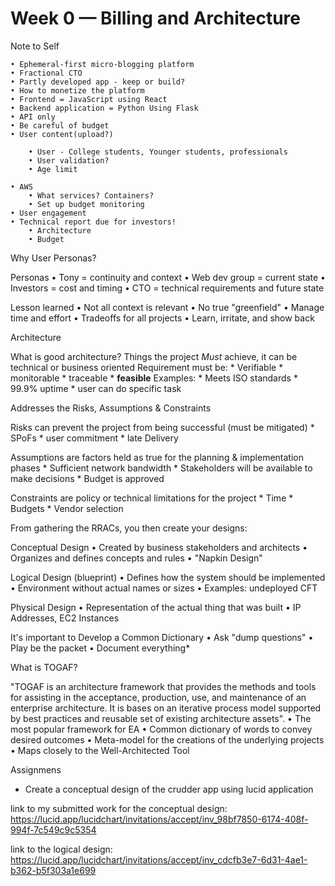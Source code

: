 
# Week 0 — Billing and Architecture

Note to Self

	• Ephemeral-first micro-blogging platform
	• Fractional CTO
	• Partly developed app - keep or build?
	• How to monetize the platform
	• Frontend = JavaScript using React
	• Backend application = Python Using Flask
	• API only
	• Be careful of budget
	• User content(upload?)

		• User - College students, Younger students, professionals
		• User validation?
		• Age limit
		
	• AWS
		• What services? Containers?
		• Set up budget monitoring
	• User engagement
	• Technical report due for investors!
		• Architecture
		• Budget


Why User Personas?

Personas
	• Tony = continuity and context
	• Web dev group = current state
	• Investors = cost and timing 
	• CTO = technical requirements and future state
  
 
 Lesson learned
	• Not all context is relevant
	• No true "greenfield"
	• Manage time and effort
	• Tradeoffs for all projects
	• Learn, irritate, and show back
  
 
 Architecture

What is good architecture?
	Things the project *Must* achieve, it can be technical or business oriented
	Requirement must be:
	   * Verifiable
	   * monitorable
	   * traceable
	   * **feasible**
	Examples:
	   * Meets ISO standards
	   * 99.9% uptime
	   * user can do specific task
	

Addresses the Risks, Assumptions & Constraints

 Risks can prevent the project from being successful (must be mitigated)
     * SPoFs
     * user commitment 
     * late Delivery
     
  Assumptions are factors held as true for the planning & implementation phases
      * Sufficient network bandwidth
      * Stakeholders will be available to make decisions
       * Budget is approved

Constraints are policy or technical limitations for the project
       * Time
       * Budgets
       * Vendor selection

From gathering the RRACs, you then create your designs:

Conceptual Design
	• Created by business stakeholders and architects
	• Organizes and defines concepts and rules
	• "Napkin Design"
	
Logical Design (blueprint)
	• Defines how the system should be implemented
	• Environment without actual names or sizes
	• Examples: undeployed CFT
	
Physical Design
	• Representation of the actual thing that was built
	• IP Addresses, EC2 Instances

It's important to Develop a Common Dictionary
	• Ask "dump questions"
	• Play be the packet
	• Document everything*

What is TOGAF?

"TOGAF is an architecture framework that provides the methods and tools for assisting in the acceptance, production, use, and maintenance of an enterprise architecture. It is bases on an iterative process model supported by best practices and reusable set of existing architecture assets".
	• The most popular framework for EA
	• Common dictionary of words to convey desired outcomes
	• Meta-model for the creations of the underlying projects
	• Maps closely to the Well-Architected Tool

Assignmens
* Create a conceptual design of the crudder app using lucid application

 link to my submitted work for the conceptual design:  https://lucid.app/lucidchart/invitations/accept/inv_98bf7850-6174-408f-994f-7c549c9c5354
 
 link to the logical design: https://lucid.app/lucidchart/invitations/accept/inv_cdcfb3e7-6d31-4ae1-b362-b5f303a1e699
